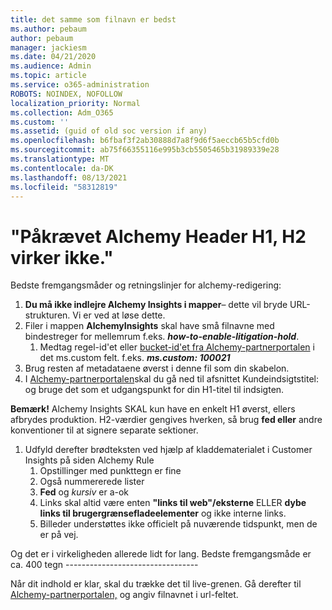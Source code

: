 ```yaml
---
title: det samme som filnavn er bedst
ms.author: pebaum
author: pebaum
manager: jackiesm
ms.date: 04/21/2020
ms.audience: Admin
ms.topic: article
ms.service: o365-administration
ROBOTS: NOINDEX, NOFOLLOW
localization_priority: Normal
ms.collection: Adm_O365
ms.custom: ''
ms.assetid: (guid of old soc version if any)
ms.openlocfilehash: b6fbaf3f2ab30888d7a8f9d6f5aeccb65b5cfd0b
ms.sourcegitcommit: ab75f66355116e995b3cb5505465b31989339e28
ms.translationtype: MT
ms.contentlocale: da-DK
ms.lasthandoff: 08/13/2021
ms.locfileid: "58312819"
---
```

# <a name="required-alchemy-header-h1-h2s-dont-work"></a>"Påkrævet Alchemy Header H1, H2 virker ikke."
Bedste fremgangsmåder og retningslinjer for alchemy-redigering:

1. **Du må ikke indlejre Alchemy Insights i mapper**– dette vil bryde URL-strukturen. Vi er ved at løse dette.
1. Filer i mappen **AlchemyInsights** skal have små filnavne med bindestreger for mellemrum f.eks. **_how-to-enable-litigation-hold_**.
    1. Medtag regel-id'et eller [bucket-id'et fra Alchemy-partnerportalen](https://alchemyportal.azurewebsites.net) i det ms.custom felt. f.eks. ***ms.custom: 100021***
1. Brug resten af metadataene øverst i denne fil som din skabelon.
1. I [Alchemy-partnerportalen](https://alchemyportal.azurewebsites.net)skal du  gå ned til afsnittet Kundeindsigtstitel: og bruge det som et udgangspunkt for din H1-titel til indsigten. 

**Bemærk!** Alchemy Insights SKAL kun have en enkelt H1 øverst, ellers afbrydes produktion. H2-værdier gengives hverken, så brug **fed eller** andre konventioner til at signere separate sektioner.
1. Udfyld derefter brødteksten ved hjælp af kladdematerialet i Customer Insights på siden Alchemy Rule
    1. Opstillinger med punkttegn er fine
    1. Også nummererede lister
    1. **Fed** og *kursiv* er a-ok
    1. Links skal altid være enten **"links til web"/eksterne** ELLER **dybe links til brugergrænsefladeelementer** og ikke interne links.
    1. Billeder understøttes ikke officielt på nuværende tidspunkt, men de er på vej.

Og det er i virkeligheden allerede lidt for lang. Bedste fremgangsmåde er ca. 400 tegn ---------------------------------

Når dit indhold er klar, skal du trække det til live-grenen. Gå derefter til [Alchemy-partnerportalen,](https://alchemyportal.azurewebsites.net) og angiv filnavnet i url-feltet. 